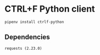 # CTRL+F Python client

```bash
pipenv install ctrlf-python
```
## Dependencies

	requests (2.23.0)
